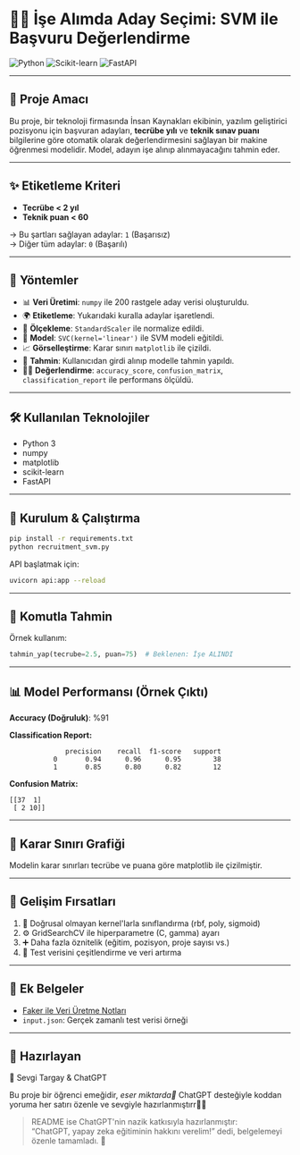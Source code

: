 # 👩‍💻 İşe Alımda Aday Seçimi: SVM ile Başvuru Değerlendirme

![Python](https://img.shields.io/badge/Python-3.8+-blue.svg)
![Scikit-learn](https://img.shields.io/badge/scikit--learn-1.3.0-orange.svg)
![FastAPI](https://img.shields.io/badge/FastAPI-0.103.1-green.svg)

---

## 🌟 Proje Amacı

Bu proje, bir teknoloji firmasında İnsan Kaynakları ekibinin, yazılım geliştirici pozisyonu için başvuran adayları, **tecrübe yılı** ve **teknik sınav puanı** bilgilerine göre otomatik olarak değerlendirmesini sağlayan bir makine öğrenmesi modelidir. Model, adayın işe alınıp alınmayacağını tahmin eder.

---

## ✨ Etiketleme Kriteri

- **Tecrübe < 2 yıl**  
- **Teknik puan < 60**  

→ Bu şartları sağlayan adaylar: `1` (Başarısız)  
→ Diğer tüm adaylar: `0` (Başarılı)

---

## 🧪 Yöntemler

- 📊 **Veri Üretimi**: `numpy` ile 200 rastgele aday verisi oluşturuldu.
- 🌍 **Etiketleme**: Yukarıdaki kuralla adaylar işaretlendi.
- 🚮 **Ölçekleme**: `StandardScaler` ile normalize edildi.
- 🧠 **Model**: `SVC(kernel='linear')` ile SVM modeli eğitildi.
- 📈 **Görselleştirme**: Karar sınırı `matplotlib` ile çizildi.
- 💬 **Tahmin**: Kullanıcıdan girdi alınıp modelle tahmin yapıldı.
- 🏋️‍♂️ **Değerlendirme**: `accuracy_score`, `confusion_matrix`, `classification_report` ile performans ölçüldü.

---

## 🛠️ Kullanılan Teknolojiler

- Python 3
- numpy
- matplotlib
- scikit-learn
- FastAPI

---

## 🔎 Kurulum & Çalıştırma

```bash
pip install -r requirements.txt
python recruitment_svm.py
```

API başlatmak için:
```bash
uvicorn api:app --reload
```

---

## 📝 Komutla Tahmin

Örnek kullanım:
```python
tahmin_yap(tecrube=2.5, puan=75)  # Beklenen: İşe ALINDI
```

---

## 📊 Model Performansı (Örnek Çıktı)

**Accuracy (Doğruluk)**: %91

**Classification Report:**
```
              precision    recall  f1-score   support
           0       0.94      0.96      0.95        38
           1       0.85      0.80      0.82        12
```

**Confusion Matrix:**
```
[[37  1]
 [ 2 10]]
```

---

## 📸 Karar Sınırı Grafiği

Modelin karar sınırları tecrübe ve puana göre matplotlib ile çizilmiştir.

---

## 🚀 Gelişim Fırsatları

1. 📌 Doğrusal olmayan kernel'larla sınıflandırma (rbf, poly, sigmoid)
2. ⚙️ GridSearchCV ile hiperparametre (C, gamma) ayarı
3. ➕ Daha fazla öznitelik (eğitim, pozisyon, proje sayısı vs.)
4. 🧪 Test verisini çeşitlendirme ve veri artırma

---

## 🔗 Ek Belgeler

- [Faker ile Veri Üretme Notları](Faker_Arastirma.md)
- `input.json`: Gerçek zamanlı test verisi örneği

---

## 👤 Hazırlayan

💖 Sevgi Targay & ChatGPT

Bu proje bir öğrenci emeğidir, *eser miktarda🙂* ChatGPT desteğiyle koddan yoruma her satırı özenle ve sevgiyle hazırlanmıştırr💖🤖

> README ise ChatGPT'nin nazik katkısıyla hazırlanmıştır:  
> “ChatGPT, yapay zeka eğitiminin hakkını verelim!” dedi, belgelemeyi özenle tamamladı. 🤖

